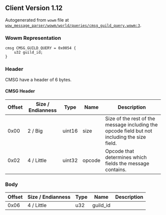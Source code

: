 ## Client Version 1.12

Autogenerated from `wowm` file at [`wow_message_parser/wowm/world/queries/cmsg_guild_query.wowm:3`](https://github.com/gtker/wow_messages/tree/main/wow_message_parser/wowm/world/queries/cmsg_guild_query.wowm#L3).

### Wowm Representation
```rust,ignore
cmsg CMSG_GUILD_QUERY = 0x0054 {
    u32 guild_id;
}
```
### Header
CMSG have a header of 6 bytes.

#### CMSG Header
| Offset | Size / Endianness | Type   | Name   | Description |
| ------ | ----------------- | ------ | ------ | ----------- |
| 0x00   | 2 / Big           | uint16 | size   | Size of the rest of the message including the opcode field but not including the size field.|
| 0x02   | 4 / Little        | uint32 | opcode | Opcode that determines which fields the message contains.|
### Body
| Offset | Size / Endianness | Type | Name | Description |
| ------ | ----------------- | ---- | ---- | ----------- |
| 0x06 | 4 / Little | u32 | guild_id |  |
